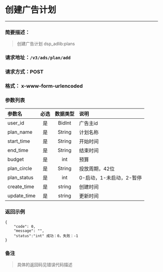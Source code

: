 
# 创建广告计划
---
### 简要描述：
> 创建广告计划
> dsp_adlib:plans

### 请求地址：```/v3/ads/plan/add```

### 请求方式：POST

### 格式： x-www-form-urlencoded

### 参数列表

|参数名 | 必选 | 数据类型 | 说明|
|:---   | :--: | :------: | :---|
|user_id|是|BidInt|广告主id
|plan_name|是|String|计划名称
|start_time|是|String|开始时间
|end_time|是|String|结束时间
|budget|是|int|预算
|plan_circle|是|String|投放周期，42位
|plan_status|是|int|0-启动，1-未启动，2-暂停
|create_time|是|string|创建时间
|update_time|是|string|更新时间


### 返回示例
```
{
    "code": 0,
    "message": "",
    "status":"int" 成功：0，失败：-1
}
```

### 备注
>具体的返回码见错误代码描述

　
　
　